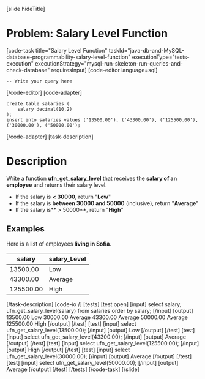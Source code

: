[slide hideTitle]
# Problem: Salary Level Function
[code-task title="Salary Level Function" taskId="java-db-and-MySQL-database-programmability-salary-level-function" executionType="tests-execution" executionStrategy="mysql-run-skeleton-run-queries-and-check-database" requiresInput]
[code-editor language=sql]
```
-- Write your query here
```
[/code-editor]
[code-adapter]
```
create table salaries (
	salary decimal(10,2)
);
insert into salaries values ('13500.00'), ('43300.00'), ('125500.00'),
('30000.00'), ('50000.00');
```
[/code-adapter]
[task-description]
# Description

Write a function **ufn_get_salary_level** that receives the **salary of an employee** and returns their salary level.

- If the salary is **< 30000**, return "**Low**"
- If the salary is **between 30000 and 50000** (inclusive), return "**Average**"
- If the salary is** > 50000**, return "**High**"


## Examples
Here is a list of employees **living in Sofia**.

| **salary** | **salary_Level** |
| --- | --- | 
| 13500.00 | Low |
| 43300.00  | Average |
| 125500.00 | High |


[/task-description]
[code-io /]
[tests]
[test open]
[input]
select salary, ufn_get_salary_level(salary) from salaries order by salary;
[/input]
[output]
13500.00
Low
30000.00
Average
43300.00
Average
50000.00
Average
125500.00
High
[/output]
[/test]
[test]
[input]
select ufn_get_salary_level(13500.00);
[/input]
[output]
Low
[/output]
[/test]
[test]
[input]
select ufn_get_salary_level(43300.00);
[/input]
[output]
Average
[/output]
[/test]
[test]
[input]
select ufn_get_salary_level(125500.00);
[/input]
[output]
High
[/output]
[/test]
[test]
[input]
select ufn_get_salary_level(30000.00);
[/input]
[output]
Average
[/output]
[/test]
[test]
[input]
select ufn_get_salary_level(50000.00);
[/input]
[output]
Average
[/output]
[/test]
[/tests]
[/code-task]
[/slide]